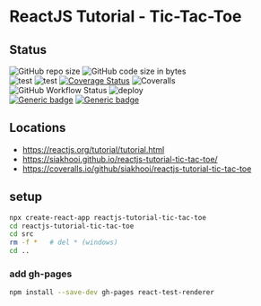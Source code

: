 # ReactJS Tutorial - Tic-Tac-Toe

## Status

![GitHub repo size](https://img.shields.io/github/repo-size/siakhooi/reactjs-tutorial-tic-tac-toe)
![GitHub code size in bytes](https://img.shields.io/github/languages/code-size/siakhooi/reactjs-tutorial-tic-tac-toe)  
![test](https://github.com/siakhooi/reactjs-tutorial-tic-tac-toe/actions/workflows/test-master.yml/badge.svg)
![test](https://github.com/siakhooi/reactjs-tutorial-tic-tac-toe/actions/workflows/test-coveralls.yml/badge.svg)
[![Coverage Status](https://coveralls.io/repos/github/siakhooi/reactjs-tutorial-tic-tac-toe/badge.svg?branch=master)](https://coveralls.io/github/siakhooi/reactjs-tutorial-tic-tac-toe?branch=master)
![Coveralls](https://img.shields.io/coveralls/github/siakhooi/reactjs-tutorial-tic-tac-toe)  
![GitHub Workflow Status](https://img.shields.io/github/workflow/status/siakhooi/reactjs-tutorial-tic-tac-toe/Build%20and%20Deploy)
![deploy](https://github.com/siakhooi/reactjs-tutorial-tic-tac-toe/actions/workflows/gh-pages.yml/badge.svg)  
[![Generic badge](https://img.shields.io/badge/Funding-BuyMeACoffee-33cb56.svg)](https://www.buymeacoffee.com/siakhooi)
[![Generic badge](https://img.shields.io/badge/Funding-Ko%20Fi-33cb56.svg)](https://ko-fi.com/siakhooi)

## Locations

- <https://reactjs.org/tutorial/tutorial.html>
- <https://siakhooi.github.io/reactjs-tutorial-tic-tac-toe/>
- <https://coveralls.io/github/siakhooi/reactjs-tutorial-tic-tac-toe>

## setup

```bash
npx create-react-app reactjs-tutorial-tic-tac-toe
cd reactjs-tutorial-tic-tac-toe
cd src
rm -f *   # del * (windows)
cd ..
```

### add gh-pages

```bash
npm install --save-dev gh-pages react-test-renderer
```
